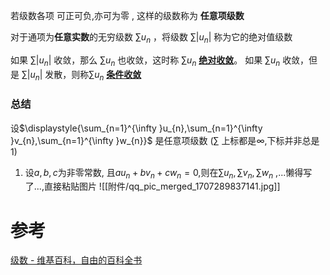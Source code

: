

若级数各项 可正可负,亦可为零 , 这样的级数称为 **任意项级数**

对于通项为**任意实数**的无穷级数 ${\displaystyle \sum u_{n}}$ ，将级数 ${\displaystyle \sum |u_{n}|}$ 称为它的绝对值级数

如果 ${\displaystyle \sum |u_{n}|}$ 收敛，那么 ${\displaystyle \sum u_{n}}$ 也收敛，这时称 ${\displaystyle \sum u_{n}}$ **[绝对收敛](https://zh.wikipedia.org/wiki/%E7%BB%9D%E5%AF%B9%E6%94%B6%E6%95%9B "绝对收敛")**。
如果 ${\displaystyle \sum u_{n}}$ 收敛，但是 ${\displaystyle \sum |u_{n}|}$ 发散，则称${\displaystyle \sum u_{n}}$ **[条件收敛](https://zh.wikipedia.org/wiki/%E6%9D%A1%E4%BB%B6%E6%94%B6%E6%95%9B "条件收敛")**

### 总结
设$\displaystyle{\sum_{n=1}^{\infty }u_{n},\sum_{n=1}^{\infty }v_{n},\sum_{n=1}^{\infty }w_{n}}$ 是任意项级数 ($\sum$ 上标都是$\infty$,下标并非总是$1$)

1. 设$a,b,c$为非零常数, 且$au_{n}+bv_{n}+cw_{n}=0$,则在$\displaystyle{\sum u_{n},\sum v_{n},\sum w_{n}}$ ,...懒得写了...,直接粘贴图片
![[附件/qq_pic_merged_1707289837141.jpg]]

# 参考
[级数 - 维基百科，自由的百科全书](https://zh.wikipedia.org/wiki/%E7%BA%A7%E6%95%B0#%E4%BB%BB%E6%84%8F%E9%A1%B9%E7%BA%A7%E6%95%B0_2)
